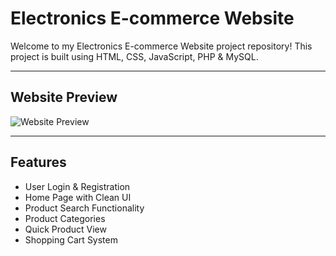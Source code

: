 # Electronics E-commerce Website

Welcome to my Electronics E-commerce Website project repository! This project is built using HTML, CSS, JavaScript, PHP & MySQL.

---

## Website Preview

![Website Preview]()

---

## Features

- User Login & Registration  
- Home Page with Clean UI  
- Product Search Functionality  
- Product Categories  
- Quick Product View  
- Shopping Cart System  

